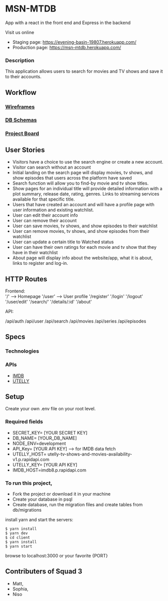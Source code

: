 # MSN-MTDB 
App with a react in the front end and Express in the backend

Visit us online
- Staging page: https://evening-basin-19807.herokuapp.com/
- Production page: https://msn-mtdb.herokuapp.com/

### Description

This application allows users to search for movies and TV shows and save it to their accounts. 

## Workflow

### [Wireframes](https://ibb.co/Hpsq3Jp)

### [DB Schemas](https://ibb.co/s1RnN7m) 

### [Project Board](https://github.com/lsysophia/MSN-MTDB/projects/1)

## User Stories
- Visitors have a choice to use the search engine or create a new account.
- Visitor can search without an account
- Initial landing on the search page will display movies, tv shows, and show episodes that users across the platform have saved
- Search function will allow you to find-by movie and tv show titles.
- Show pages for an individual title will provide detailed information with a plot summary, release date, rating, genres. Links to streaming services available for that specific title.
- Users that have created an account and will have a profile page with user information and existing watchlist.
- User can edit their account info
- User can remove their account
- User can save movies, tv shows, and show episodes to their watchlist
- User can remove movies, tv shows, and show episodes from their watchlist
- User can update a certain title to Watched status
- User can have their own ratings for each movie and tv show that they have in their watchlist
- About page will display info about the website/app, what it is about, links to register and log-in.


## HTTP Routes

Frontend:  
'/' --> Homepage
'/user' --> User profile
'/register'
'/login'
'/logout'
'/user/edit'
'/search/'
'/details/:id'
'/about'

API:

/api/auth
/api/user
/api/search
/api/movies
/api/series
/api/episodes

## Specs 

### Technologies


### APIs
* [IMDB ](https://rapidapi.com/apidojo/api/imdb8)
* [UTELLY](https://rapidapi.com/utelly/api/utelly)

## Setup

Create your own .env file on your root level. 

### Required fields
- SECRET_KEY= [YOUR SECRET KEY]
- DB_NAME= [YOUR_DB_NAME]
- NODE_ENV=development
- API_Key= [YOUR API KEY] --> for IMDB data fetch
- UTELLY_HOST= utelly-tv-shows-and-movies-availability-v1.p.rapidapi.com
- UTELLY_KEY= [YOUR API KEY]
- IMDB_HOST=imdb8.p.rapidapi.com

### To run this project, 

- Fork the project or download it in your machine
- Create your database in psql
- Create database, run the migration files and create tables from db/migrations 

install yarn and start the servers:
```
$ yarn install
$ yarn dev
$ cd client
$ yarn install
$ yarn start
```

browse to localhost:3000 or your favorite {PORT}


## Contributers of Squad 3 
- Matt,
- Sophia, 
- Niso 